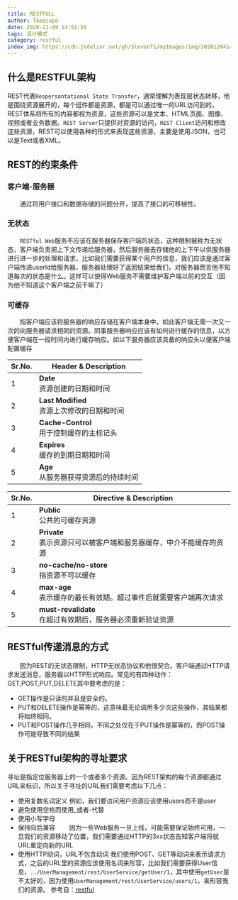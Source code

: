 ```yaml
---
title: RESTFULL
author: Taoqiupo
date: 2020-11-09 14:51:55
tags: 设计模式
category: restful
index_img: https://cdn.jsdelivr.net/gh/StevenT1/myImages/img/20201204145953.png
---
```

## 什么是RESTFUL架构
REST代表`Respersontational State Transfer`，通常理解为表现层状态转移，他是围绕资源展开的，每个组件都是资源，都是可以通过唯一的URL访问到的，REST体系将所有的内容都视为资源，这些资源可以是文本、HTML页面、图像、视频或者业务数据。`REST Server`只提供对资源的访问，`REST Client`访问和修改这些资源，REST可以使用各种的形式来表现这些资源，主要是使用JSON，也可以是Text或者XML。
## REST的约束条件
### 客户端-服务器
&emsp;&emsp;通过将用户接口和数据存储的问题分开，提高了接口的可移植性。
### 无状态
&emsp;&emsp;`RESTful Web`服务不应该在服务器保存客户端的状态，这种限制被称为无状态，客户端负责把上下文传递给服务器，然后服务器去存储他的上下午以供服务器进行进一步的处理和请求，比如我们需要获得某个用户的信息，我们应该是通过客户端传递userId给服务器，服务器处理好了返回结果给我们，对服务器而言他不知道每次的状态是什么。这样可以使得Web服务不需要维护客户端以前的交互（因为他不知道这个客户端之前干嘛了）
### 可缓存
&emsp;&emsp;指客户端应该将服务器的响应存储在客户端本身中，如此客户端无需一次又一次的向服务器请求相同的资源。同事服务器响应应该有如何进行缓存的信息，以方便客户端在一段时间内进行缓存响应。如以下服务器应该具备的响应头以便客户端配置缓存

| Sr.No.| Header & Description|
|---|---|
|1|**Date**<br/>资源创建的日期和时间|
|2|**Last Modified**<br/>资源上次修改的日期和时间|
|3|**Cache-Control**<br>用于控制缓存的主标记头|
|4|**Expires**<br/>缓存的到期日期和时间|
|5|**Age**<br/>从服务器获得资源后的持续时间|

|Sr.No.|Directive & Description|
|---|---|
|1|**Public**<br/>公共的可缓存资源|
|2|**Private**<br/>表示资源只可以被客户端和服务器缓存，中介不能缓存的资源|
|3|**no-cache/no-store**<br/>指资源不可以缓存|
|4|**max-age**<br/>表示缓存的最长有效期。超过事件后就需要客户端再次请求|
|5|**must-revalidate**<br/>在超过有效期后，服务器必须重新验证资源|

## RESTful传递消息的方式
&emsp;&emsp;因为REST的无状态限制，HTTP无状态协议和他很契合。客户端通过HTTP请求发送消息，服务器以HTTP形式响应。常见的有四种动作：GET,POST,PUT,DELETE其中要考虑的是：
+ GET操作是只读的并且是安全的。
+ PUT和DELETE操作是幂等的，这意味着无论调用多少次这些操作，其结果都将始终相同。
+ PUT和POST操作几乎相同，不同之处仅在于PUT操作是幂等的，而POST操作可能导致不同的结果
## 关于RESTful架构的寻址要求
寻址是指定位服务器上的一个或者多个资源。因为REST架构的每个资源都通过URL来标识，所以关于寻址的URL我们需要考虑以下几点：
+ 使用复数名词定义
例如，我们要访问用户资源应该使用users而不是user
+ 避免使用空格而使用_或者-代替
+ 使用小写字母
+ 保持向后兼容
&emsp;&emsp;因为一些Web服务一旦上线，可能需要保证始终可用，一旦我们的资源移动了位置，我们需要通过HTTP的3xx状态告知客户端将就URL重定向新的URL
+ 使用HTTP动词，URL不包含动词
我们使用POST、GET等动词来表示请求方式，之后的URL里的资源应该使用名词来形容，比如我们需要获得User信息，`../UserManagement/rest/UserService/getUser/1`，其中使用`getUser`是不太好的，因为使用`UserManagement/rest/UserService/users/1`，来形容我们的资源。
参考自：[restful](https://www.tutorialspoint.com/restful/restful_addressing.htm)